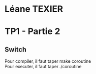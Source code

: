 # Léane TEXIER

# TP1 - Partie 2

## Switch
Pour compiler, il faut taper make coroutine                    
Pour executer, il faut taper ./coroutine     
